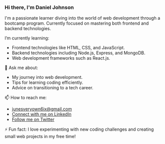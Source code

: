 ### Hi there, I'm Daniel Johnson 

I'm a passionate learner diving into the world of web development through a bootcamp program. 
Currently focused on mastering both frontend and backend technologies.

 I’m currently learning:
- Frontend technologies like HTML, CSS, and JavaScript.
- Backend technologies including Node.js, Express, and MongoDB.
- Web development frameworks such as React.js.

💬 Ask me about:
- My journey into web development.
- Tips for learning coding efficiently.
- Advice on transitioning to a tech career.

📫 How to reach me:
- [junesveryown6ix@gmail.com](mailto:danielbobbyjohnson@gmail.com)
- [Connect with me on LinkedIn](https://www.linkedin.com/in/xylemic)
- [Follow me on Twitter](https://twitter.com/daniel__thanks)

⚡ Fun fact: I love experimenting with new coding challenges and creating small web projects in my free time!

